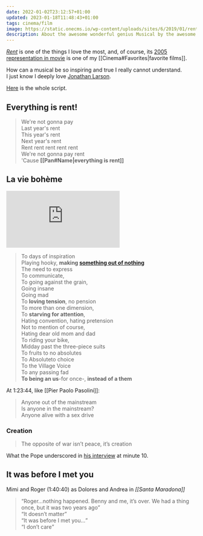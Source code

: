 ```yaml
---
date: 2022-01-02T23:12:57+01:00
updated: 2023-01-18T11:48:43+01:00
tags: cinema/film
image: https://static.onecms.io/wp-content/uploads/sites/6/2019/01/rent-6-2000.jpg
description: About the awesome wonderful genius Musical by the awesome wonderful genius <a href='https://tommi.space/people#jonathan-larson' target='_blank' title='Jonathan Larson among my favorite people — tommi.space'>Jonathan Larson</a>
---
```


<cite>[Rent](https://en.wikipedia.org/wiki/Rent_(musical) '“Rent” on Wikipedia')</cite> is one of the things I love the most, and, of course, its [2005 representation in movie](https://en.wikipedia.org/wiki/Rent_(film) '“Rent”, the movie on Wikipedia') is one of my [[Cinema#Favorites|favorite films]].

How can a musical be so inspiring and true I really cannot understand.  
I just know I deeply love [Jonathan Larson](https://tommi.space/people#jonathan-larson 'Jonathan Larson among my favorite people — tommi.space').

[Here](https://www.awesomefilm.com/script/rent.txt 'The whole script of “Rent„ (2005)') is the whole script.

## Everything is rent!

> We're not gonna pay  
> Last year's rent  
> This year's rent  
> Next year's rent  
> Rent rent rent rent rent  
> We're not gonna pay rent  
> 'Cause **[[Pan#Name|everything is rent]]**

## La vie bohème

<div class='embed'><iframe title='La Vie Bohème A and B' src='https://p.lu/videos/embed/2dfddc5f-1298-4875-95f0-67189e655a19?autoplay=1&amp;warningTitle=0' allowfullscreen='' sandbox='allow-same-origin allow-scripts allow-popups' frameborder='0'></iframe></div>

> To days of inspiration  
> Playing hooky, **making [something out of nothing](https://youtube-nocookie.com/embed/V_YlZ1JdcVk '“Something From Nothing„ — Foo Fighters')**  
> The need to express  
> To communicate,  
> To going against the grain,  
> Going insane  
> Going mad  
> To **loving tension**, no pension  
> To more than one dimension,  
> To **starving for attention**,  
> Hating convention, hating pretension  
> Not to mention of course,  
> Hating dear old mom and dad  
> To riding your bike,  
> Midday past the three-piece suits  
> To fruits to no absolutes  
> To Absoluteto choice  
> To the Village Voice  
> To any passing fad  
> **To being an us**-for once-, **instead of a them**

At 1:23:44, like [[Pier Paolo Pasolini]]:

> Anyone out of the mainstream  
> Is anyone in the mainstream?  
> Anyone alive with a sex drive

### Creation

> The opposite of war isn’t peace, it’s creation

What the Pope underscored in <a href='https://www.raiplay.it/video/2022/02/Sua-Santita-Papa-Francesco---Che-Tempo-Che-Fa-06022022-b952f77e-474f-4d8b-bba2-153e49b646e3.html' title='Intervista a Papa Francesco - Che Tempo Che Fa' hreflang='it'>his interview</a> at minute 10.

## It was before I met you

Mimi and Roger (1:40:40) as Dolores and Andrea in <cite lang='it'>[[Santa Maradona]]</cite>

> <q>Roger…nothing happened. Benny and me, it’s over. We had a thing once, but it was two years ago</q>  
> <q>It doesn’t matter</q>  
> <q>It was before I met you…</q>  
> <q>I don’t care</q>